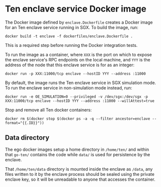 # Ten enclave service Docker image

The Docker image defined by `enclave.Dockerfile` creates a Docker image for an Ten enclave service running in SGX. 
To build the image, run:

    docker build -t enclave -f dockerfiles/enclave.Dockerfile .

This is a required step before running the Docker integration tests.

To run the image as a container, where `XXX` is the port on which to expose the enclave service's RPC endpoints on the 
local machine, and `YYY` is the address of the node that this enclave service is for as an integer:

    docker run -p XXX:11000/tcp enclave --hostID YYY --address :11000

By default, the image runs the Ten enclave service in SGX simulation mode. To run the enclave service in 
non-simulation mode instead, run:

    docker run -e OE_SIMULATION=0 --privileged -v /dev/sgx:/dev/sgx -p XXX:11000/tcp enclave --hostID YYY --address :11000 --willAttest=true

Stop and remove all Ten docker containers:

    docker rm $(docker stop $(docker ps -a -q --filter ancestor=enclave --format="{{.ID}}"))

## Data directory
The ego docker images setup a home directory in `/home/ten/` and within that `go-ten/` contains the code 
while `data/` is used for persistence by the enclave.

That `/home/ten/data` directory is mounted inside the enclave as `/data`, any files written to it by the enclave process
should be sealed using the private enclave key, so it will be unreadable to anyone that accesses the container.